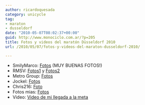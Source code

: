 ```yaml
---
author: ricardoquesada
category: unicycle
tag:
- maraton
- dusseldorf
date: "2010-05-07T08:02:37+00:00"
guid: http://www.monociclo.com.ar/?p=205
title: Fotos y videos del maratón Düsseldorf 2010
url: /2010/05/07/fotos-y-videos-del-maraton-dusseldorf-2010/

---
```


- SmilyMarco: [Fotos](http://picasaweb.google.de/fstschmidt/DusseldorfMarathon2010Einrad#) (MUY BUENAS FOTOS!)
- RMSV: [Fotos1](http://www.rmsv-duesseldorf.de/1doimage/vorschau.php?cat=46) y [Fotos2](http://picasaweb.google.de/106525771648370940701/Einradmarathon201002#)
- Metro Group: [Fotos](http://www.marathon-photos.com/scripts/event_entry.py?event=Sports/GKDE/2010/METRO+Group+Marathon+Dusseldorf&new_search=1&match=5036)
- Jockel: [Fotos](http://picasaweb.google.de/103914983471379325431/PicasaDusseldorf#)
- Chris216: [Foto](http://picasaweb.google.de/chrisR216/Marathon2010FurWebalbum?authkey=Gv1sRgCOPIzd2hj7rCKg#)
- Fotos mias: [Fotos](https://photos.app.goo.gl/mVLkzYYatGyw69ge8)
- Video: [Video de mi llegada a la meta](http://www.finisherclip.de/en/previews/index/56/5036/DSL/links)

